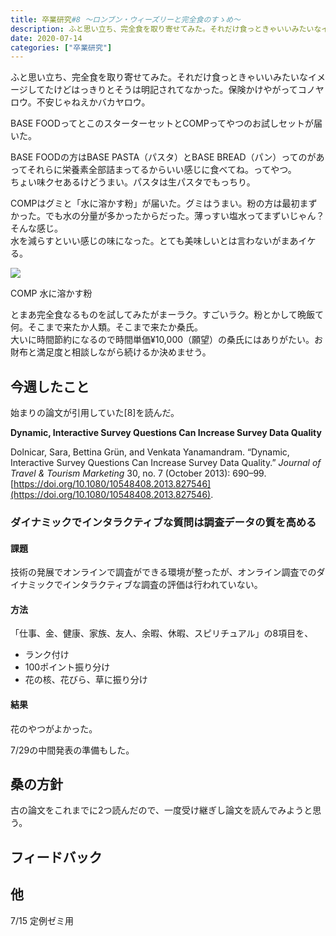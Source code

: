```yaml
---
title: 卒業研究#8 〜ロンブン・ウィーズリーと完全食のすゝめ〜
description: ふと思い立ち、完全食を取り寄せてみた。それだけ食っときゃいいみたいなイメージしてたけどはっきりとそうは明記されてなかった。保険かけやがってコノヤロウ。不安じゃねえかバカヤロウ。 BASE FOODってとこのスターターセットとCOMPっ...
date: 2020-07-14
categories: ["卒業研究"]
---
```


ふと思い立ち、完全食を取り寄せてみた。それだけ食っときゃいいみたいなイメージしてたけどはっきりとそうは明記されてなかった。保険かけやがってコノヤロウ。不安じゃねえかバカヤロウ。

BASE FOODってとこのスターターセットとCOMPってやつのお試しセットが届いた。

BASE FOODの方はBASE PASTA（パスタ）とBASE BREAD（パン）ってのがあってそれらに栄養素全部詰まってるからいい感じに食べてね。ってやつ。  
ちょい味クセあるけどうまい。パスタは生パスタでもっちり。

COMPはグミと「水に溶かす粉」が届いた。グミはうまい。粉の方は最初まずかった。でも水の分量が多かったからだった。薄っすい塩水ってまずいじゃん？そんな感じ。  
水を減らすといい感じの味になった。とても美味しいとは言わないがまあイケる。

![](https://chankuwa.com/wp-content/uploads/2020/07/comp-1-150x150.jpg)

COMP 水に溶かす粉

  
とまあ完全食なるものを試してみたがまーラク。すごいラク。粉とかして晩飯て何。そこまで来たか人類。そこまで来たか桑氏。  
大いに時間節約になるので時間単価¥10,000（願望）の桑氏にはありがたい。お財布と満足度と相談しながら続けるか決めませう。

## 今週したこと

始まりの論文が引用していた\[8\]を読んだ。

**Dynamic, Interactive Survey Questions Can Increase Survey Data Quality**

Dolnicar, Sara, Bettina Grün, and Venkata Yanamandram. “Dynamic, Interactive Survey Questions Can Increase Survey Data Quality.” _Journal of Travel & Tourism Marketing_ 30, no. 7 (October 2013): 690–99. [https://doi.org/10.1080/10548408.2013.827546](https://doi.org/10.1080/10548408.2013.827546).

### ダイナミックでインタラクティブな質問は調査データの質を高める

#### 課題

技術の発展でオンラインで調査ができる環境が整ったが、オンライン調査でのダイナミックでインタラクティブな調査の評価は行われていない。

#### 方法

「仕事、金、健康、家族、友人、余暇、休暇、スピリチュアル」の8項目を、

-   ランク付け
-   100ポイント振り分け
-   花の核、花びら、草に振り分け

#### 結果

花のやつがよかった。

7/29の中間発表の準備もした。

## 桑の方針

古の論文をこれまでに2つ読んだので、一度受け継ぎし論文を読んでみようと思う。

## フィードバック

## 他

7/15 定例ゼミ用